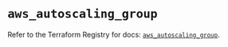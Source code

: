 # `aws_autoscaling_group`

Refer to the Terraform Registry for docs: [`aws_autoscaling_group`](https://registry.terraform.io/providers/hashicorp/aws/5.50.0/docs/resources/autoscaling_group).
